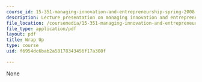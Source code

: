 ```yaml
---
course_id: 15-351-managing-innovation-and-entrepreneurship-spring-2008
description: Lecture presentation on managing innovation and entrepreneurship.
file_location: /coursemedia/15-351-managing-innovation-and-entrepreneurship-spring-2008/f6954dc6bab2a58178343456f17a308f_24_wrap_up.pdf
file_type: application/pdf
layout: pdf
title: Wrap Up
type: course
uid: f6954dc6bab2a58178343456f17a308f

---
```

None